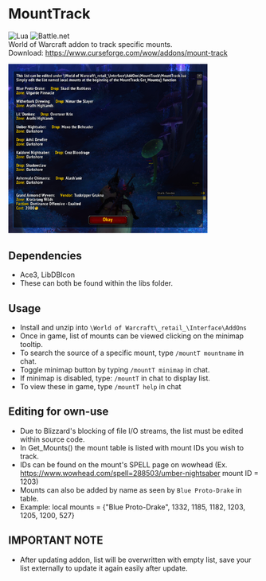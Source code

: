 # MountTrack
![Lua](https://img.shields.io/badge/lua-%232C2D72.svg?style=for-the-badge&logo=lua&logoColor=white) ![Battle.net](https://img.shields.io/badge/battle.net-%2300AEFF.svg?style=for-the-badge&logo=battle.net&logoColor=white) \
World of Warcraft addon to track specific mounts. \
Download: https://www.curseforge.com/wow/addons/mount-track

<img src="images/mountT.png" width="400"/>

## Dependencies
-   Ace3, LibDBIcon
-   These can both be found within the libs folder.

## Usage
-   Install and unzip into `\World of Warcraft\_retail_\Interface\AddOns`
-   Once in game, list of mounts can be viewed clicking on the minimap tooltip.
-   To search the source of a specific mount, type `/mountT mountname` in chat.
-   Toggle minimap button by typing `/mountT minimap` in chat.
-   If minimap is disabled, type: `/mountT` in chat to display list.
-   To view these in game, type `/mountT help` in chat

## Editing for own-use
-   Due to Blizzard's blocking of file I/O streams, the list must be edited within source code.
-   In Get_Mounts() the mount table is listed with mount IDs you wish to track.
-   IDs can be found on the mount's SPELL page on wowhead (Ex. https://www.wowhead.com/spell=288503/umber-nightsaber mount ID = 1203)
-   Mounts can also be added by name as seen by `Blue Proto-Drake` in table.
-   Example: local mounts = {"Blue Proto-Drake", 1332, 1185, 1182, 1203, 1205, 1200, 527}

## IMPORTANT NOTE
-   After updating addon, list will be overwritten with empty list, save your list externally to update it again easily after update.
